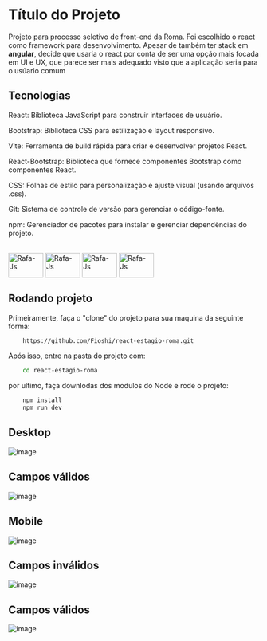 
# Título do Projeto

Projeto para processo seletivo de front-end da Roma.
Foi escolhido o react como framework para desenvolvimento. Apesar de também ter stack em **angular**, decide que usaria o react por conta de ser uma opção mais focada em UI e UX, que parece ser mais adequado visto que a aplicação seria para o usúario comum


## Tecnologias

React: Biblioteca JavaScript para construir interfaces de usuário.

Bootstrap: Biblioteca CSS para estilização e layout responsivo.

Vite: Ferramenta de build rápida para criar e desenvolver projetos React.

React-Bootstrap: Biblioteca que fornece componentes Bootstrap como componentes React.

CSS: Folhas de estilo para personalização e ajuste visual (usando arquivos .css).

Git: Sistema de controle de versão para gerenciar o código-fonte.

npm: Gerenciador de pacotes para instalar e gerenciar dependências do projeto.

<div style="display: inline_block"><br>
  <img align="center" alt="Rafa-Js" height="50" width="70" src="https://cdn.jsdelivr.net/gh/devicons/devicon@latest/icons/react/react-original.svg" />
  <img align="center" alt="Rafa-Js" height="50" width="70" src="https://cdn.jsdelivr.net/gh/devicons/devicon@latest/icons/nodejs/nodejs-original.svg" />
  <img align="center" alt="Rafa-Js" height="50" width="70" src="https://cdn.jsdelivr.net/gh/devicons/devicon@latest/icons/npm/npm-original-wordmark.svg" />
  <img align="center" alt="Rafa-Js" height="50" width="70" src="https://cdn.jsdelivr.net/gh/devicons/devicon@latest/icons/vscode/vscode-original.svg" />
          
          
</div>

## Rodando projeto

Primeiramente, faça o "clone" do projeto para sua maquina da seguinte forma:

```bash
    https://github.com/Fioshi/react-estagio-roma.git
```

Após isso, entre na pasta do projeto com:
```bash
    cd react-estagio-roma
```
por ultimo, faça downlodas dos modulos do Node e rode o projeto:

```bash
    npm install
    npm run dev
```
    
## Desktop

![image](https://cdn.discordapp.com/attachments/926330431631163392/1285549078918336545/image.png?ex=66eaac60&is=66e95ae0&hm=693ba5c827ed6341fc230ad0c7f4434d93160a5f8d249e2bf447334b63222a04&)

## Campos válidos

![image](https://cdn.discordapp.com/attachments/926330431631163392/1285549274888933407/image.png?ex=66eaac8f&is=66e95b0f&hm=c581b877f2b22c2558ecde4066bcd2bd100fd8fe2e034e7be09c57efa2da85ef&)

## Mobile

![image](https://cdn.discordapp.com/attachments/926330431631163392/1285595113052967026/image.png?ex=66ead740&is=66e985c0&hm=6dfdd9cfec7f7e5fc5a07a545a4428f000812e81eae43297c2e569f87c53f622&)

## Campos inválidos

![image](https://cdn.discordapp.com/attachments/926330431631163392/1285595243919446128/image.png?ex=66ead75f&is=66e985df&hm=437106881ec5585140b01060aca0f26916a050c7563144ee4bdf65e5ae77e873&)

## Campos válidos

![image](https://cdn.discordapp.com/attachments/926330431631163392/1285595334432653353/image.png?ex=66ead774&is=66e985f4&hm=ba13fdbb89016facfc9f550f474096ab1dddb81bdf0bb1cd9af120763b54699a&)




